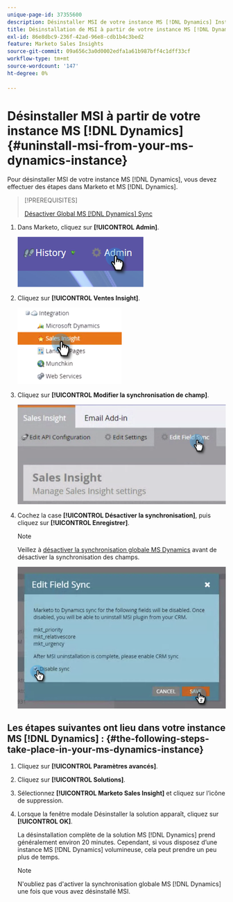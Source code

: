 ```yaml
---
unique-page-id: 37355600
description: Désinstaller MSI de votre instance MS [!DNL Dynamics] Instance - Documents Marketo - Documentation du produit
title: Désinstallation de MSI à partir de votre instance MS [!DNL Dynamics] ID
exl-id: 86e8dbc9-236f-42ad-96e8-cdb1b4c3bed2
feature: Marketo Sales Insights
source-git-commit: 09a656c3a0d0002edfa1a61b987bff4c1dff33cf
workflow-type: tm+mt
source-wordcount: '147'
ht-degree: 0%

---
```


# Désinstaller MSI à partir de votre instance MS [!DNL Dynamics] {#uninstall-msi-from-your-ms-dynamics-instance}

Pour désinstaller MSI de votre instance MS [!DNL Dynamics], vous devez effectuer des étapes dans Marketo et MS [!DNL Dynamics].

>[!PREREQUISITES]
>
>[Désactiver Global MS [!DNL Dynamics] Sync](/help/marketo/product-docs/marketo-sales-insight/msi-for-microsoft-dynamics/uninstalling/disable-global-ms-dynamics-sync.md)

1. Dans Marketo, cliquez sur **[!UICONTROL Admin]**.

   ![](assets/one-1.png)

1. Cliquez sur **[!UICONTROL Ventes Insight]**.

   ![](assets/six.png)

1. Cliquez sur **[!UICONTROL Modifier la synchronisation de champ]**.

   ![](assets/seven.png)

1. Cochez la case **[!UICONTROL Désactiver la synchronisation]**, puis cliquez sur **[!UICONTROL Enregistrer]**.

   >[!NOTE]
   >
   >Veillez à [désactiver la synchronisation globale MS Dynamics](/help/marketo/product-docs/marketo-sales-insight/msi-for-microsoft-dynamics/uninstalling/disable-global-ms-dynamics-sync.md) avant de désactiver la synchronisation des champs.

   ![](assets/eight.png)

## Les étapes suivantes ont lieu dans votre instance MS [!DNL Dynamics] : {#the-following-steps-take-place-in-your-ms-dynamics-instance}

1. Cliquez sur **[!UICONTROL Paramètres avancés]**.

1. Cliquez sur **[!UICONTROL Solutions]**.

1. Sélectionnez **[!UICONTROL Marketo Sales Insight]** et cliquez sur l’icône de suppression.

1. Lorsque la fenêtre modale Désinstaller la solution apparaît, cliquez sur **[!UICONTROL OK]**.

   La désinstallation complète de la solution MS [!DNL Dynamics] prend généralement environ 20 minutes. Cependant, si vous disposez d’une instance MS [!DNL Dynamics] volumineuse, cela peut prendre un peu plus de temps.

   >[!NOTE]
   >
   >N&#39;oubliez pas d&#39;activer la synchronisation globale MS [!DNL Dynamics] une fois que vous avez désinstallé MSI.
